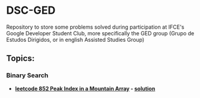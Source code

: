 # DSC-GED
Repository to store some problems solved during participation at IFCE's Google Developer Student Club, more specifically the GED group (Grupo de Estudos Dirigidos, or in english Assisted Studies Group)
## Topics:
### Binary Search
  - **[leetcode 852 Peak Index in a Mountain Array](https://leetcode.com/problems/peak-index-in-a-mountain-array/) - [solution](/binary-search/peak-index-in-a-mountain-array)**
